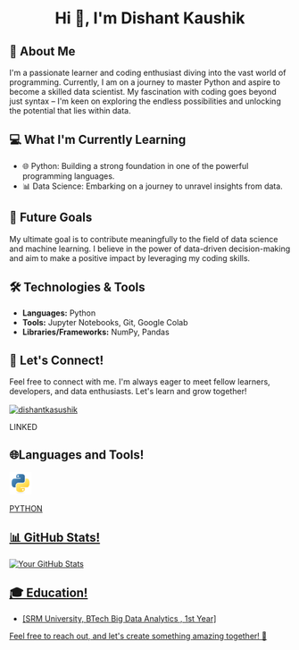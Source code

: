 <h1 align="center">Hi 👋, I'm Dishant Kaushik</h1>

## 🚀 About Me

I'm a passionate learner and coding enthusiast diving into the vast world of programming. Currently, I am on a journey to master Python and aspire to become a skilled data scientist. My fascination with coding goes beyond just syntax – I'm keen on exploring the endless possibilities and unlocking the potential that lies within data.

## 💻 What I'm Currently Learning

- 🌐 Python: Building a strong foundation in one of the powerful programming languages.
- 📊 Data Science: Embarking on a journey to unravel insights from data.

## 🌱 Future Goals

My ultimate goal is to contribute meaningfully to the field of data science and machine learning. I believe in the power of data-driven decision-making and aim to make a positive impact by leveraging my coding skills.

## 🛠️ Technologies & Tools

- **Languages:**  Python
- **Tools:** Jupyter Notebooks, Git, Google Colab
- **Libraries/Frameworks:** NumPy, Pandas

## 🎨 Let's Connect!

Feel free to connect with me. I'm always eager to meet fellow learners, developers, and data enthusiasts. Let's learn and grow together!

<a href="www.linkedin.com/in/dishant-kaushik-1a0562297" target="blank"><img align="center" src="https://raw.githubusercontent.com/rahuldkjain/github-profile-readme-generator/master/src/images/icons/Social/linked-in-alt.svg" alt="dishantkasushik" height="30" width="40" /></a>
</p> LINKED 

## 🌐Languages and Tools!
<p align="left"> <a href="https://www.python.org" target="_blank" rel="noreferrer"> <img src="https://raw.githubusercontent.com/devicons/devicon/master/icons/python/python-original.svg" alt="python" width="40" height="40"/> </p> PYTHON


## 📊 GitHub Stats!

![Your GitHub Stats](https://github-readme-stats.vercel.app/api?username=dishant2005&show_icons=true&theme=radical)

## 🎓 Education!

- [SRM University, BTech Big Data Analytics , 1st Year]

Feel free to reach out, and let's create something amazing together! 🚀


